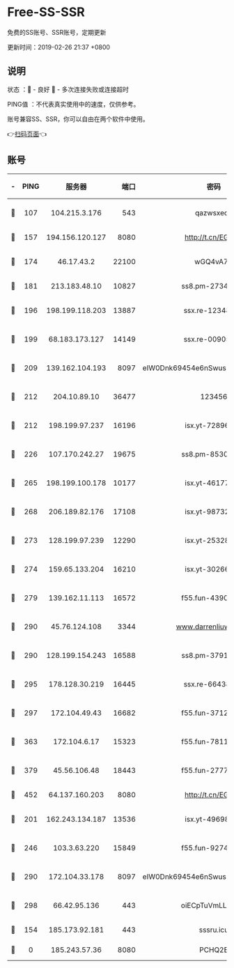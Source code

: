 # Free-SS-SSR

免费的SS账号、SSR账号，定期更新

更新时间：2019-02-26 21:37 +0800

## 说明

状态     ：🙂 - 良好 🙁 - 多次连接失败或连接超时

PING值   ：不代表真实使用中的速度，仅供参考。

账号兼容SS、SSR，你可以自由在两个软件中使用。

👉[扫码页面](https://liesauer.github.io/free-ss-ssr.github.io/)👈

## 账号

|-|PING|服务器|端口|密码|加密方式|区域|
|:----:|:----:|:-----:|-----:|:----:|:----:|:----:|
|🙂|107|104.215.3.176|543|qazwsxedc|aes-256-gcm|JP|
|🙂|157|194.156.120.127|8080|http://t.cn/EGJIyrl|rc4-md5|RU|
|🙂|174|46.17.43.2|22100|wGQ4vA7D|aes-256-gcm|RU|
|🙂|181|213.183.48.10|10827|ss8.pm-27345710|rc4-md5|RU|
|🙂|196|198.199.118.203|13887|ssx.re-12348828|aes-256-cfb|US|
|🙂|199|68.183.173.127|14149|ssx.re-00905761|aes-256-cfb|US|
|🙂|209|139.162.104.193|8097|eIW0Dnk69454e6nSwuspv9DmS201tQ0D|aes-256-cfb|JP|
|🙂|212|204.10.89.10|36477|123456|aes-256-cfb|US|
|🙂|212|198.199.97.237|16196|isx.yt-72896102|aes-256-cfb|US|
|🙂|226|107.170.242.27|19675|ss8.pm-85305168|aes-256-cfb|US|
|🙂|265|198.199.100.178|10177|isx.yt-46177591|aes-256-cfb|US|
|🙂|268|206.189.82.176|17108|isx.yt-98732085|aes-256-cfb|SG|
|🙂|273|128.199.97.239|12290|isx.yt-25328979|aes-256-cfb|SG|
|🙂|274|159.65.133.204|16210|isx.yt-30266739|aes-256-cfb|SG|
|🙂|279|139.162.11.113|16572|f55.fun-43900311|aes-256-cfb|SG|
|🙂|290|45.76.124.108|3344|www.darrenliuwei.com|aes-256-cfb|AU|
|🙂|290|128.199.154.243|16588|ss8.pm-37919199|aes-256-cfb|SG|
|🙂|295|178.128.30.219|16445|ssx.re-66438598|aes-256-cfb|SG|
|🙂|297|172.104.49.43|16682|f55.fun-37126498|aes-256-cfb|SG|
|🙂|363|172.104.6.17|15323|f55.fun-78116806|aes-256-cfb|US|
|🙂|379|45.56.106.48|18443|f55.fun-27772788|aes-256-cfb|US|
|🙂|452|64.137.160.203|8080|http://t.cn/EGJIyrl|rc4-md5|CA|
|🙂|201|162.243.134.187|13536|isx.yt-49698511|aes-256-cfb|US|
|🙂|246|103.3.63.220|15849|f55.fun-92746572|aes-256-cfb|SG|
|🙂|290|172.104.33.178|8097|eIW0Dnk69454e6nSwuspv9DmS201tQ0D|aes-256-cfb|SG|
|🙂|298|66.42.95.136|443|oiECpTuVmLLxk4Ts|aes-256-cfb|US|
|🙁|154|185.173.92.181|443|sssru.icu|rc4-md5|RU|
|🙁|0|185.243.57.36|8080|PCHQ2E|rc4-md5|US|
